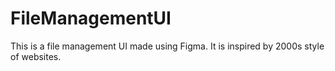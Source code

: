 # FileManagementUI
This is a file management UI made using Figma. It is inspired by 2000s style of websites.
